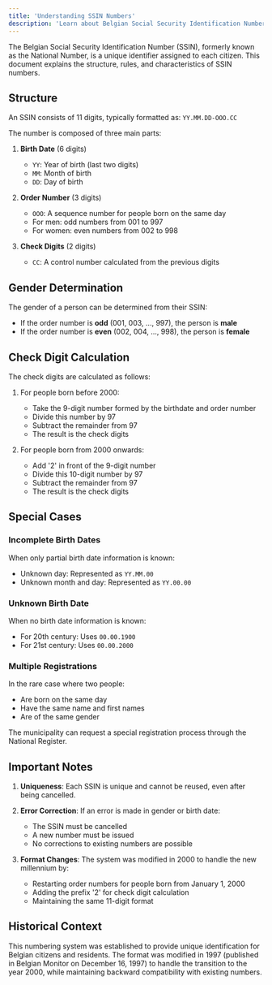 ```yaml
---
title: 'Understanding SSIN Numbers'
description: 'Learn about Belgian Social Security Identification Numbers'
---
```


The Belgian Social Security Identification Number (SSIN), formerly known as the National Number, is a unique identifier assigned to each citizen. This document explains the structure, rules, and characteristics of SSIN numbers.

## Structure

An SSIN consists of 11 digits, typically formatted as: `YY.MM.DD-OOO.CC`

The number is composed of three main parts:

1. **Birth Date** (6 digits)

   - `YY`: Year of birth (last two digits)
   - `MM`: Month of birth
   - `DD`: Day of birth

2. **Order Number** (3 digits)

   - `OOO`: A sequence number for people born on the same day
   - For men: odd numbers from 001 to 997
   - For women: even numbers from 002 to 998

3. **Check Digits** (2 digits)
   - `CC`: A control number calculated from the previous digits

## Gender Determination

The gender of a person can be determined from their SSIN:

- If the order number is **odd** (001, 003, ..., 997), the person is **male**
- If the order number is **even** (002, 004, ..., 998), the person is **female**

## Check Digit Calculation

The check digits are calculated as follows:

1. For people born before 2000:

   - Take the 9-digit number formed by the birthdate and order number
   - Divide this number by 97
   - Subtract the remainder from 97
   - The result is the check digits

2. For people born from 2000 onwards:
   - Add '2' in front of the 9-digit number
   - Divide this 10-digit number by 97
   - Subtract the remainder from 97
   - The result is the check digits

## Special Cases

### Incomplete Birth Dates

When only partial birth date information is known:

- Unknown day: Represented as `YY.MM.00`
- Unknown month and day: Represented as `YY.00.00`

### Unknown Birth Date

When no birth date information is known:

- For 20th century: Uses `00.00.1900`
- For 21st century: Uses `00.00.2000`

### Multiple Registrations

In the rare case where two people:

- Are born on the same day
- Have the same name and first names
- Are of the same gender

The municipality can request a special registration process through the National Register.

## Important Notes

1. **Uniqueness**: Each SSIN is unique and cannot be reused, even after being cancelled.

2. **Error Correction**: If an error is made in gender or birth date:

   - The SSIN must be cancelled
   - A new number must be issued
   - No corrections to existing numbers are possible

3. **Format Changes**: The system was modified in 2000 to handle the new millennium by:
   - Restarting order numbers for people born from January 1, 2000
   - Adding the prefix '2' for check digit calculation
   - Maintaining the same 11-digit format

## Historical Context

This numbering system was established to provide unique identification for Belgian citizens and residents. The format was modified in 1997 (published in Belgian Monitor on December 16, 1997) to handle the transition to the year 2000, while maintaining backward compatibility with existing numbers.
